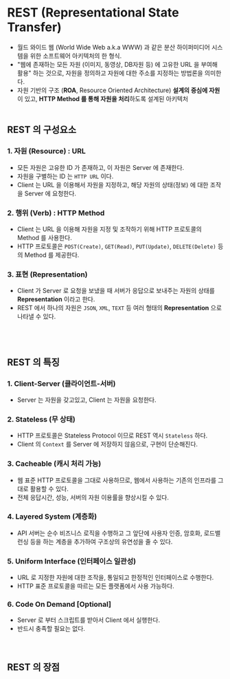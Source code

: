 # REST (Representational State Transfer)
- 월드 와이드 웹 (World Wide Web a.k.a WWW) 과 같은 분산 하이퍼미디어 시스템을 위한 소프트웨어 아키텍처의 한 형식.
- "웹에 존재하는 모든 자원 (이미지, 동영상, DB자원 등) 에 고유한 URL 을 부여해 활용" 하는 것으로, 자원을 정의하고 자원에 대한 주소를 지정하는 방법론을 의미한다.
- 자원 기반의 구조 (**ROA**, Resource Oriented Architecture) **설계의 중심에 자원**이 있고, **HTTP Method 를 통해 자원을 처리**하도록 설계된 아키텍처
<br><br>

## REST 의 구성요소

### 1. 자원 (Resource) : URL
- 모든 자원은 고유한 ID 가 존재하고, 이 자원은 Server 에 존재한다.
- 자원을 구별하는 ID 는 `HTTP URL` 이다.
- Client 는 URL 을 이용해서 자원을 지정하고, 해당 자원의 상태(정보) 에 대한 조작을 Server 에 요청한다.

### 2. 행위 (Verb) : HTTP Method
- Client 는 URL 을 이용해 자원을 지정 및 조작하기 위해 HTTP 프로토콜의 Method 를 사용한다.
- HTTP 프로토콜은 `POST(Create)`, `GET(Read)`, `PUT(Update)`, `DELETE(Delete)` 등의 Method 를 제공한다.

### 3. 표현 (Representation)
- Client 가 Server 로 요청을 보냈을 때 서버가 응답으로 보내주는 자원의 상태를 **Representation** 이라고 한다.
- REST 에서 하나의 자원은 `JSON`, `XML`, `TEXT` 등 여러 형태의 **Representation** 으로 나타낼 수 있다.
<br><br><br><br>

## REST 의 특징
### 1. Client-Server (클라이언트-서버)
- Server 는 자원을 갖고있고, Client 는 자원을 요청한다.

### 2. Stateless (무 상태)
- HTTP 프로토콜은 Stateless Protocol 이므로 REST 역시 `Stateless` 하다.
- Client 의 `Context` 를 Server 에 저장하지 않음으로, 구현이 단순해진다.

### 3. Cacheable (캐시 처리 가능)
- 웹 표준 HTTP 프로토콜을 그대로 사용하므로, 웹에서 사용하는 기존의 인프라를 그대로 활용할 수 있다.
- 전체 응답시간, 성능, 서버의 자원 이용률을 향상시킬 수 있다.

### 4. Layered System (계층화)
- API 서버는 순수 비즈니스 로직을 수행하고 그 앞단에 사용자 인증, 암호화, 로드밸런싱 등을 하는 계층을 추가하여 구조상의 유연성을 줄 수 있다.

### 5. Uniform Interface (인터페이스 일관성)
- URL 로 지정한 자원에 대한 조작을, 통일되고 한정적인 인터페이스로 수행한다.
- HTTP 표준 프로토콜을 따르는 모든 플랫폼에서 사용 가능하다.

### 6. Code On Demand [Optional]
- Server 로 부터 스크립트를 받아서 Client 에서 실행한다.
- 반드시 충족할 필요는 없다.
<br><br><br>

## REST 의 장점

